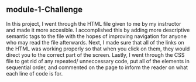 ## module-1-Challenge
In this project, I went through the HTML file given to me by my instructor and made it more accesible. I accomplished this by adding more descriptive semantic tags to the file with the hopes of improving navigation for anyone who may read the file afterwards. Next, I made sure that all of the links on the HTML was working properly so that when you click on them, they would direct you to the correct part of the screen. Lastly, I went through the CSS file to get rid of any repeated/ unneccessary code, put all of the elements in sequential order, and commented on the page to inform the reader on what each line of code is for.
